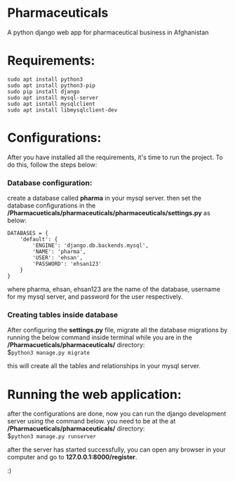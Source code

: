 # Pharmaceuticals
A python django web app for pharmaceutical business in Afghanistan


# Requirements:
`sudo apt install python3`  
`sudo apt install python3-pip`  
`sudo pip install django`  
`sudo apt install mysql-server`  
`sudo apt isntall mysqlclient`  
`sudo apt install libmysqlclient-dev`


# Configurations:
After you have installed all the requirements, it's time to run the project. To do this, follow the steps below:  
  
### Database configuration:
create a database called **pharma** in your mysql server. then set the database configurations in the **/Pharmacueticals/pharmaceuticals/pharmaceuticals/settings.py** as below: 
```
DATABASES = {
    'default': {
        'ENGINE': 'django.db.backends.mysql',
        'NAME': 'pharma',
        'USER': 'ehsan',
        'PASSWORD': 'ehsan123'
    }
}
```
where pharma, ehsan, ehsan123 are the name of the database, username for my mysql server, and password for the user respectively.

### Creating tables inside database
After configuring the **settings.py** file, migrate all the database migrations by running the below command inside terminal while you are in the **/Pharmacueticals/pharmaceuticals/** directory:  
$`python3 manage.py migrate`  
  
this will create all the tables and relationships in your mysql server.

# Running the web application:  
after the configurations are done, now you can run the django development server using the command below. you need to be at the at **/Pharmacueticals/pharmaceuticals/** directory:  
$`python3 manage.py runserver`

after the server has started successfully, you can open any browser in your computer and go to **127.0.0.1:8000/register**.

:)
